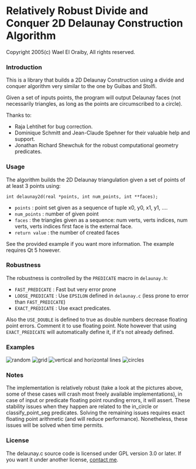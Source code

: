 # Relatively Robust Divide and Conquer 2D Delaunay Construction Algorithm

Copyright 2005(c) Wael El Oraiby, All rights reserved. 

### Introduction

This is a library that builds a 2D Delaunay Construction using a divide and conquer algorithm very similar to the one by Guibas and Stolfi.

Given a set of inputs points, the program will output Delaunay faces (not necessarily triangles, as long as the points are circumscribed to a circle).

Thanks to:

* Raja Lehtihet for bug correction.
* Dominique Schmitt and Jean-Claude Spehner for their valuable help and support.
* Jonathan Richard Shewchuk for the robust computational geometry predicates.

### Usage

The algorithm builds the 2D Delaunay triangulation given a set of points of at least
3 points using:

    int delaunay2d(real *points, int num_points, int **faces);

- `points`	: point set given as a sequence of tuple x0, y0, x1, y1, ....
- `num_points`	: number of given point
- `faces`		: the triangles given as a sequence: num verts, verts indices, num verts, verts indices first face is the external face.
- `return value`	: the number of created faces

See the provided example if you want more information. The example requires Qt 5 however.

### Robustness
The robustness is controlled by the `PREDICATE` macro in `delaunay.h`:

- `FAST_PREDICATE`  : Fast but very error prone 
- `LOOSE_PREDICATE` : Use `EPSILON` defined in `delaunay.c` (less prone to error than `FAST_PREDICATE`)
- `EXACT_PREDICATE` : Use exact predicates.

Also the `USE_DOUBLE` is defined to true as double numbers decrease floating point errors. Comment it to use floating point. Note however that using `EXACT_PREDICATE` will automatically define it, if it's not already defined.

### Examples
![random](https://github.com/eloraiby/delaunay/raw/master/images/random.png)
![grid](https://github.com/eloraiby/delaunay/raw/master/images/grid.png)
![vertical and horizontal lines](https://github.com/eloraiby/delaunay/raw/master/images/vertical_horizontal.png)
![circles](https://github.com/eloraiby/delaunay/raw/master/images/circles.png)

### Notes

The implementation is relatively robust (take a look at the pictures above, some of these cases will crash most freely available implementations), in case of input or predicate floating point rounding errors, it will assert. 
These stability issues when they happen are related to the in_circle or classify_point_seg predicates. Solving the remaining issues requires exact floating point arithmetic (and will reduce performance). Nonetheless, these issues will be solved when time permits.

### License

The delaunay.c source code is licensed under GPL version 3.0 or later. If you want it under another license, [contact me](https://github.com/eloraiby/eloraiby.github.com/raw/master/email.svg).




